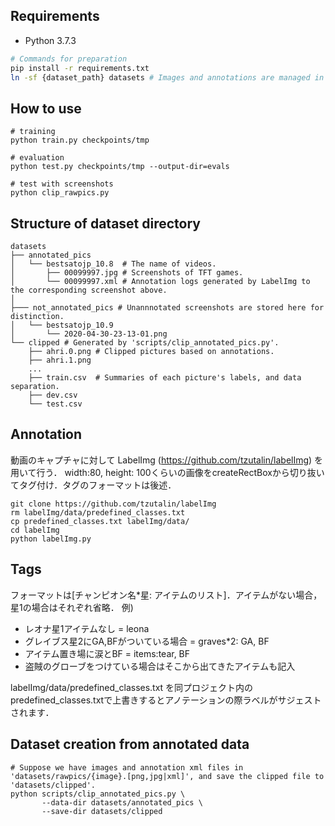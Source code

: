 ## Requirements
- Python 3.7.3

```bash
# Commands for preparation
pip install -r requirements.txt
ln -sf {dataset_path} datasets # Images and annotations are managed in Dropbox.
```

## How to use
```
# training
python train.py checkpoints/tmp

# evaluation
python test.py checkpoints/tmp --output-dir=evals

# test with screenshots
python clip_rawpics.py
```


## Structure of dataset directory
```
datasets
├── annotated_pics
│   └── bestsatojp_10.8  # The name of videos.
│       ├── 00099997.jpg # Screenshots of TFT games.
│       └── 00099997.xml # Annotation logs generated by LabelImg to the corresponding screenshot above.
│
├─── not_annotated_pics # Unannnotated screenshots are stored here for distinction.
│   └── bestsatojp_10.9
│       └── 2020-04-30-23-13-01.png 
└── clipped # Generated by 'scripts/clip_annotated_pics.py'.
    ├── ahri.0.png # Clipped pictures based on annotations.
    ├── ahri.1.png
    ...
    ├── train.csv  # Summaries of each picture's labels, and data separation.
    ├── dev.csv
    └── test.csv
```


## Annotation

動画のキャプチャに対して LabelImg (https://github.com/tzutalin/labelImg) を用いて行う．
width:80, height: 100くらいの画像をcreateRectBoxから切り抜いてタグ付け．タグのフォーマットは後述．

```
git clone https://github.com/tzutalin/labelImg
rm labelImg/data/predefined_classes.txt
cp predefined_classes.txt labelImg/data/
cd labelImg
python labelImg.py
```

## Tags
フォーマットは[チャンピオン名*星: アイテムのリスト]．アイテムがない場合，星1の場合はそれぞれ省略．
例) 
- レオナ星1アイテムなし = leona
- グレイブス星2にGA,BFがついている場合 = graves*2: GA, BF
- アイテム置き場に涙とBF = items:tear, BF
- 盗賊のグローブをつけている場合はそこから出てきたアイテムも記入

labelImg/data/predefined_classes.txt を同プロジェクト内のpredefined_classes.txtで上書きするとアノテーションの際ラベルがサジェストされます．


## Dataset creation from annotated data
```
# Suppose we have images and annotation xml files in 'datasets/rawpics/{image}.[png,jpg|xml]', and save the clipped file to 'datasets/clipped'.
python scripts/clip_annotated_pics.py \
       --data-dir datasets/annotated_pics \
       --save-dir datasets/clipped
```


